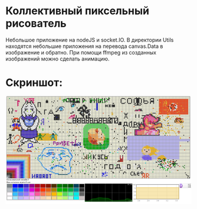 # Коллективный пиксельный рисователь
Небольшое приложение на nodeJS и socket.IO.
В директории Utils находятся небольшие приложения на перевода canvas.Data в изображение и обратно. При помощи ffmpeg из созданных изображений можно сделать анимацию. 
# Скриншот:
![alt text](https://github.com/Landgraf132/collective-pixel-painter/blob/master/screen.png)
